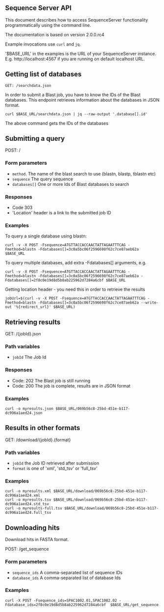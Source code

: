 ## Sequence Server API

This document describes how to access SequenceServer functionality 
programmatically using the command line.

The documentation is based on version 2.0.0.rc4

Example invocations use `curl` and `jq`. 

'$BASE_URL' in the examples is the URL of your SequenceServer instance. E.g. http://localhost:4567 if you are running on default localhost URL.  

## Getting  list of databases

    GET: /searchdata.json

In order to submit a Blast job, you have to know the IDs of the Blast databases. This endpoint retrieves information about the databases in JSON format.

    curl $BASE_URL/searchdata.json | jq --raw-output '.database[].id'

The above command gets the IDs of the databases

## Submitting a query

POST: /

### Form parameters

* `method`. The name of the blast search to use (blastn, blastp, tblastn etc)
* `sequence` The query sequence
* `databases[]` One or more Ids of Blast databases to search

### Responses
* Code 303
* 'Location' header is a link to the submitted job ID
     
### Examples

To query a single database using blastn:

    curl -v -X POST -Fsequence=ATGTTACCACCAACTATTAGAATTTCAG -Fmethod=blastn -Fdatabases[]=3c0a5bc06f2596698f62c7ce87aeb62a $BASE_URL

To query multiple databases, add extra -Fdatabases[] arguments, e.g.

    curl -v -X POST -Fsequence=ATGTTACCACCAACTATTAGAATTTCAG -Fmethod=blastn -Fdatabases[]=3c0a5bc06f2596698f62c7ce87aeb62a -Fdatabases[]=2f8c0e19d8d5b8ab225962d7284a6cbf $BASE_URL

Getting location header - you need this in order to retrieve the results

    jobUrl=$(curl -v -X POST -Fsequence=ATGTTACCACCAACTATTAGAATTTCAG -Fmethod=blastn -Fdatabases[]=3c0a5bc06f2596698f62c7ce87aeb62a --write-out '%{redirect_url}' $BASE_URL)

## Retrieving results

GET: /{jobId}.json

### Path variables

* `jobId` The Job Id

### Responses

* Code: 202 The Blast job is still running
* Code: 200 The job is complete, results are in JSON format

### Examples

    curl -o myresults.json $BASE_URL/069b56c8-25bd-451e-b117-dc996a1aed24.json

## Results in other formats

GET: /download/{jobId}.{format}

### Path variables

* `jobId` the Job ID retrieved after submission
* `format` is one of 'xml', 'std_tsv' or 'full_tsv'

### Examples

    curl -o myresults.xml $BASE_URL/download/069b56c8-25bd-451e-b117-dc996a1aed24.xml
    curl -o myresults.tsv $BASE_URL/download/069b56c8-25bd-451e-b117-dc996a1aed24.std_tsv
    curl -o myresults-full.tsv $BASE_URL/download/069b56c8-25bd-451e-b117-dc996a1aed24.full_tsv

## Downloading hits

Download hits in FASTA format.

POST:  /get_sequence

### Form parameters

* `sequence_ids` A comma-separated list of sequence IDs
* `database_ids` A comma-separated list of database Ids

### Examples
    
    curl -X POST -Fsequence_ids=SPAC1002.01,SPAC1002.02 -Fdatabase_ids=2f8c0e19d8d5b8ab225962d7284a6cbf  $BASE_URL/get_sequence